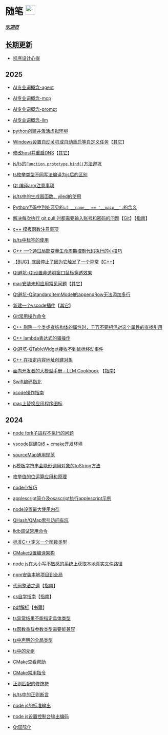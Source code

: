 # 随笔 <img src="static/avat.png" height="30px" width="30px">

##### [欢迎页]()

## [长期更新](LTUpdate/README.md)

* [程序设计心得](LTUpdate/program_design.md)

## 2025

* [AI专业词概念-agent](AI/about_agent.md)

* [AI专业词概念-mcp](AI/about_mcp.md)

* [AI专业词概念-prompt](AI/about_propmt.md)

* [AI专业词概念-llm](AI/about_llm.md)

* [python创建并激活虚拟环境](Python/create_and_active_virtual_env.md)

* [Windows设置自动关机或自动重启等自定义任务](Other/windows_set_custome_task.md)【[其它](Other/README.md)】

* [修改host并重启DNS](Other/modify_host_and_restart_cdn.md)【[其它](Other/README.md)】

* [js/ts的`Function.prototype.bind()`方法避坑](JavaScript、TypeScript/function_bind.md)

* [ts枚举类型不同写法编译为js后的区别](JavaScript、TypeScript/ts_enum_diff.md)

* [Qt 编译arm注意事项](Qt/compile_arm.md)

* [js/ts中的生成器函数、yiled的使用](JavaScript、TypeScript/generator_function.md)

* [Python代码中到处可见的`if __name__ == '__main__':`的含义](Python/if_name_equal_main.md)

* [解决每次执行 git pull 时都需要输入账号和密码的问题](Git/solve_git_pull_need_input_account_password.md)【[Git](Git/README.md)】【[指南](Third/Guides/README.md)】

* [c++ 模板函数注意事项](Cpp/template.md)

* [js/ts中标签的使用](JavaScript、TypeScript/label.md)

* [C++ 一个通过局部变量生命周期控制代码执行的小技巧](Cpp/control_code_execution_by_local_var_life_cycle.md)

* [【BUG】底层停止了因为它触发了一个异常](Cpp/bug_exception.md)【[C++](Cpp/README.md)】

* [Qt避坑-Qt设置非透明窗口鼠标穿透效果](Qt/set_window_mouse_transparent.md)

* [mac安装未知应用常见问题](Other/mac_install_unknown_app.md)【[其它](Other/README.md)】

* [Qt避坑-QStandardItemModel的appendRow无法添加多行](Qt/qstandarditemmodel_appendrow.md)

* [新建一个vscode插件](Other/vscode_plugin.md)【[其它](Other/README.md)】

* [Git常用操作命令](Git/Command.md)

* [C++ 删除一个类或者结构体的属性时，千万不要相信对这个属性的查找引用](Cpp/delete_class_attr.md)

* [C++ lambda表达式的骚操作](Cpp/lambda_666.md)

* [Qt避坑-QTableWidget接收不到鼠标移动事件](Qt/qtablewidget_no_mouse_move_event.md)

* [C++ 在指定内容地址创建对象](Cpp/Tips.md#C-在指定内容地址创建对象)

* [面向开发者的大模型手册 - LLM Cookbook](https://datawhalechina.github.io/llm-cookbook) 【[指南](Third/Guides/README.md)】

* [Swift编码指北](Swift/README.md)

* [xcode操作指南](Other/xcode_operate_guide.md)

* [mac上替换应用程序图标](Other/mac_replace_app_icons.md)

## 2024

* [node fork子进程不执行的问题](Node/Tips.md#node-fork子进程不执行)

* [vscode搭建Qt6 + cmake开发环境](Qt/vscode_cmake_qt_6_dev_env_build.md)

* [sourceMap通用规范](JavaScript、TypeScript/source_map_general_rule.md)

* [js模板字符串会隐形调用对象的toString方法](JavaScript、TypeScript/template_string.md)

* [枚举值的位运算应用和原理](Other/EnumBit.md)

* [node小技巧](Node/Tips.md)

* [applescript简介及osascript执行applescript示例](OSAScript/AppleScript/README.md)

* [node设置最大使用内存](Node/set_max_memery_size.md)

* [QHash/QMap索引访问有坑](Qt/qhash_or_qmap_visit_error.md)

* [lldb调试常用命令](Other/lldb_command.md)

* [标准C++定义一个函数类型](Cpp/define_function_type.md)

* [CMake设置编译架构](CMake/cmake_set_arch.md)

* [node js在大小写不敏感的系统上获取本地真实文件路径](Node/get_local_real_path.md)

* [npm安装本地项目到全局](Npm/npm_install_local_project.md)

* [代码整洁之道](Third/Guides/Clean-Code-Notes-master/README.md)【[指南](Third/Guides/README.md)】

* [cs自学指南](https://csdiy.wiki/)【[指南](Third/Guides/README.md)】

* [pdf解析](Third/Guides/PDF-Explained-master/README.md)【[书籍](Third/Guides/README.md)】

* [ts异常结果不能指定具体类型](JavaScript、TypeScript/ts_exception_result_type.md)

* [ts函数重载参数类型需要能兼容](JavaScript、TypeScript/ts_method_overload_type_need_compatible.md)

* [ts中声明的全局类型](JavaScript、TypeScript/ts_global_type.md)

* [ts中的元组](JavaScript、TypeScript/ts_tuple.md)

* [CMake查看帮助](CMake/cmake_help.md)

* [CMake常用指令](CMake/cmake_commands.md)

* [正则匹配的修饰符](RegExpression/match_modifier.md)

* [js/ts中的正则断言](RegExpression/assertions_in_js-ts.md)

* [node js的标准输出](Node/stdout.md)

* [node js设置控制台输出编码](Node/stdout_console_encode.md)

* [Qt国际化](Qt/qt_localized.md)
